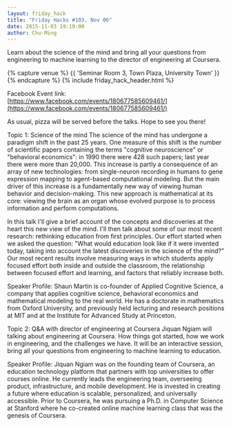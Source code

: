```yaml
---
layout: friday_hack
title: "Friday Hacks #103, Nov 06"
date: 2015-11-03 19:19:00
author: Chu-Ming
---
```


Learn about the science of the mind and bring all your questions from engineering to machine learning to the director of engineering at Coursera.

{% capture venue %}
    {{ 'Seminar Room 3, Town Plaza, University Town' }}
{% endcapture %}
{% include friday_hack_header.html %}

Facebook Event link: [https://www.facebook.com/events/180677585609461/](https://www.facebook.com/events/180677585609461/)

As usual, pizza will be served before the talks. Hope to see you there!

Topic 1: Science of the mind
The science of the mind has undergone a paradigm shift in the past 25 years. One measure of this shift is the number of scientific papers containing the terms "cognitive neuroscience" or "behavioral economics": in 1990 there were 428 such papers; last year there were more than 20,000. This increase is partly a consequence of an array of new technologies: from single-neuron recording in humans to gene expression mapping to agent-based computational modeling. But the main driver of this increase is a fundamentally new way of viewing human behavior and decision-making. This new approach is mathematical at its core: viewing the brain as an organ whose evolved purpose is to process information and perform computations.

In this talk I'll give a brief account of the concepts and discoveries at the heart this new view of the mind. I'll then talk about some of our most recent research: rethinking education from first principles. Our effort started when we asked the question: "What would education look like if it were invented today, taking into account the latest discoveries in the science of the mind?" Our most recent results involve measuring ways in which students apply focused effort both inside and outside the classroom, the relationship between focused effort and learning, and factors that reliably increase both.

Speaker Profile:
Shaun Martin is co-founder of Applied Cognitive Science, a company that applies cognitive science, behavioral economics and mathematical modeling to the real world. He has a doctorate in mathematics from Oxford University, and previously held lecturing and research positions at MIT and at the Institute for Advanced Study at Princeton.

Topic 2: Q&A with director of engineering at Coursera
Jiquan Ngiam will talking about engineering at Coursera. How things got started, how we work in engineering, and the challenges we have. It will be an interactive session, bring all your questions from engineering to machine learning to education.

Speaker Profile:
Jiquan Ngiam was on the founding team of Coursera, an education technology platform that partners with top universities to offer courses online. He currently leads the engineering team, overseeing product, infrastructure, and mobile development. He is invested in creating a future where education is scalable, personalized, and universally accessible. Prior to Coursera, he was pursuing a Ph.D. in Computer Science at Stanford where he co-created online machine learning class that was the genesis of Coursera.